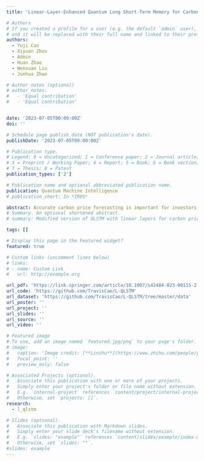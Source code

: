 ```yaml
---
title: 'Linear-Layer-Enhanced Quantum Long Short-Term Memory for Carbon Price Forecasting'

# Authors
# If you created a profile for a user (e.g. the default `admin` user), write the username (folder name) here
# and it will be replaced with their full name and linked to their profile.
authors:
  - Yuji Cao
  - Xiyuan Zhou
  - Admin
  - Huan Zhao
  - Wenxuan Liu
  - Junhua Zhao

# Author notes (optional)
# author_notes:
#   - 'Equal contribution'
#   - 'Equal contribution'


date: '2023-07-05T00:00:00Z'
doi: ''

# Schedule page publish date (NOT publication's date).
publishDate: '2023-07-05T00:00:00Z'

# Publication type.
# Legend: 0 = Uncategorized; 1 = Conference paper; 2 = Journal article;
# 3 = Preprint / Working Paper; 4 = Report; 5 = Book; 6 = Book section;
# 7 = Thesis; 8 = Patent
publication_types: ['2']

# Publication name and optional abbreviated publication name.
publication: Quantum Machine Intelligence
# publication_short: In *IROS*

abstract: Accurate carbon price forecasting is important for investors and policymakers to make decisions in the carbon market. With the development of quantum computing in recent years, quantum machine learning has shown great potential in a wide range of areas. This paper proposes a hybrid quantum computing based carbon price forecasting framework using an improved quantum machine learning model. The proposed Linear-layer-enhanced Quantum Long Short-Term Memory (L-QLSTM) model employs the linear layers before and after the variational quantum circuits of Quantum Long ShortTerm  Memory (QLSTM), to extract features, reduce the number of quantum bits and amplify the quantum advantages. The parameter sharing method of the linear layer and the strongly entangled controlled-Z quantum circuit of the variational layer are applied to solve the model overfftting problem and improve the learning performance respectively. We test and evaluate the L-QLSTM based on the practical data of European Union Emission Trading from 2017 to 2020. Resultsshow that the proposed L-QLSTM method can greatly improve the learning accuracy compared to the QLSTM method and achieve a close result with the LSTM model.
# Summary. An optional shortened abstract.
# summary: Modified version of QLSTM with linear layers for carbon price forecasting.

tags: []

# Display this page in the Featured widget?
featured: true

# Custom links (uncomment lines below)
# links:
# - name: Custom Link
#   url: http://example.org

url_pdf: 'https://link.springer.com/article/10.1007/s42484-023-00115-2'
url_code: 'https://github.com/TravisCao/L-QLSTM'
url_dataset: 'https://github.com/TravisCao/L-QLSTM/tree/master/data'
url_poster: ''
url_project: ''
url_slides: ''
url_source: ''
url_video: ''

# Featured image
# To use, add an image named `featured.jpg/png` to your page's folder.
# image:
#   caption: 'Image credit: [**Linzhu**](https://www.zhihu.com/people/yuexiaozhu)'
#   focal_point: ''
#   preview_only: false

# Associated Projects (optional).
#   Associate this publication with one or more of your projects.
#   Simply enter your project's folder or file name without extension.
#   E.g. `internal-project` references `content/project/internal-project/index.md`.
#   Otherwise, set `projects: []`.
research:
  - l_qlstm

# Slides (optional).
#   Associate this publication with Markdown slides.
#   Simply enter your slide deck's filename without extension.
#   E.g. `slides: "example"` references `content/slides/example/index.md`.
#   Otherwise, set `slides: ""`.
#slides: example
---
```

